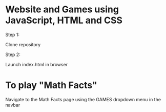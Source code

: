 # Website and Games using JavaScript, HTML and CSS

Step 1:

Clone repository


Step 2:

Launch index.html in browser

# To play "Math Facts"
Navigate to the Math Facts page using the GAMES dropdown menu in the navbar
